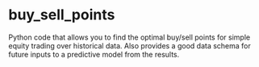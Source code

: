# buy_sell_points

Python code that allows you to find the optimal buy/sell points for simple equity trading over historical data.
Also provides a good data schema for future inputs to a predictive model from the results.
